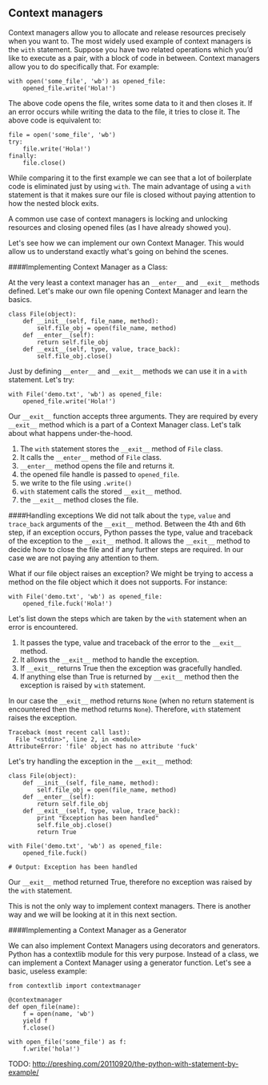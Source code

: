 ## Context managers

Context managers allow you to allocate and release resources precisely when you want to. The most widely used example of context managers is the `with` statement. Suppose you have two related operations which you’d like to execute as a pair, with a block of code in between. Context managers allow you to do specifically that. For example:

```
with open('some_file', 'wb') as opened_file:
    opened_file.write('Hola!')
```

The above code opens the file, writes some data to it and then closes it. If an error occurs while writing the data to the file, it tries to close it. The above code is equivalent to:

```
file = open('some_file', 'wb')
try:
    file.write('Hola!')
finally:
    file.close()
```

While comparing it to the first example we can see that a lot of boilerplate code is eliminated just by using `with`. The main advantage of using a `with` statement is that it makes sure our file is closed without paying attention to how the nested block exits.

A common use case of context managers is locking and unlocking resources and closing opened files (as I have already showed you). 

Let's see how we can implement our own Context Manager. This would allow us to understand exactly what's going on behind the scenes.

####Implementing Context Manager as a Class:

At the very least a context manager has an `__enter__` and `__exit__` methods defined. Let's make our own file opening Context Manager and learn the basics. 

```
class File(object):
    def __init__(self, file_name, method):
        self.file_obj = open(file_name, method)
    def __enter__(self):
        return self.file_obj
    def __exit__(self, type, value, trace_back):
        self.file_obj.close()
```

Just by defining `__enter__` and `__exit__` methods we can use it in a `with` statement. Let's try:

```
with File('demo.txt', 'wb') as opened_file:
    opened_file.write('Hola!')
```

Our `__exit__` function accepts three arguments. They are required by every `__exit__` method which is a part of a Context Manager class. Let's talk about what happens under-the-hood. 

1. The `with` statement stores the `__exit__` method of `File` class.
2. It calls the `__enter__` method of `File` class.
3. `__enter__` method opens the file and returns it.
4. the opened file handle is passed to `opened_file`.
5. we write to the file using `.write()`
6. `with` statement calls the stored `__exit__` method.
7. the `__exit__` method closes the file.

####Handling exceptions
We did not talk about the `type`, `value` and `trace_back` arguments of the `__exit__` method. Between the 4th and 6th step, if an exception occurs, Python passes the type, value and traceback of the exception to the `__exit__` method. It allows the `__exit__` method to decide how to close the file and if any further steps are required. In our case we are not paying any attention to them. 

What if our file object raises an exception? We might be trying to access a method on the file object which it does not supports. For instance:

```
with File('demo.txt', 'wb') as opened_file:
    opened_file.fuck('Hola!')
```
Let's list down the steps which are taken by the `with` statement when an error is encountered.

1. It passes the type, value and traceback of the error to the `__exit__` method. 
2. It allows the `__exit__` method to handle the exception. 
3. If `__exit__` returns True then the exception was gracefully handled.
4. If anything else than True is returned by `__exit__` method then the exception is raised by `with` statement.

In our case the `__exit__` method returns `None` (when no return statement is encountered then the method returns `None`). Therefore, `with` statement raises the exception.

```
Traceback (most recent call last):
  File "<stdin>", line 2, in <module>
AttributeError: 'file' object has no attribute 'fuck'
```

Let's try handling the exception in the `__exit__` method:

```
class File(object):
    def __init__(self, file_name, method):
        self.file_obj = open(file_name, method)
    def __enter__(self):
        return self.file_obj
    def __exit__(self, type, value, trace_back):
        print "Exception has been handled"
        self.file_obj.close()
        return True
        
with File('demo.txt', 'wb') as opened_file:
    opened_file.fuck()
    
# Output: Exception has been handled
```

Our `__exit__` method returned True, therefore no exception was raised by the `with` statement.

This is not the only way to implement context managers. There is another way and we will be looking at it in this next section.

####Implementing a Context Manager as a Generator

We can also implement Context Managers using decorators and generators. Python has a contextlib module for this very purpose. Instead of a class, we can implement a Context Manager using a generator function. Let's see a basic, useless example:

```
from contextlib import contextmanager

@contextmanager
def open_file(name):
    f = open(name, 'wb')
    yield f
    f.close()
    
with open_file('some_file') as f:
    f.write('hola!')
```

TODO: http://preshing.com/20110920/the-python-with-statement-by-example/

